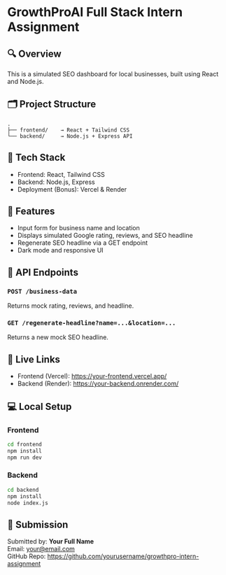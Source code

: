 
# GrowthProAI Full Stack Intern Assignment

## 🔍 Overview
This is a simulated SEO dashboard for local businesses, built using React and Node.js.

## 🗂️ Project Structure

```
.
├── frontend/    → React + Tailwind CSS
└── backend/     → Node.js + Express API
```

## 🚀 Tech Stack
- Frontend: React, Tailwind CSS
- Backend: Node.js, Express
- Deployment (Bonus): Vercel & Render

## 🔧 Features
- Input form for business name and location
- Displays simulated Google rating, reviews, and SEO headline
- Regenerate SEO headline via a GET endpoint
- Dark mode and responsive UI

## 📡 API Endpoints

### `POST /business-data`
Returns mock rating, reviews, and headline.

### `GET /regenerate-headline?name=...&location=...`
Returns a new mock SEO headline.

## 🔗 Live Links
- Frontend (Vercel): https://your-frontend.vercel.app/
- Backend (Render): https://your-backend.onrender.com/

## 💻 Local Setup

### Frontend
```bash
cd frontend
npm install
npm run dev
```

### Backend
```bash
cd backend
npm install
node index.js
```

## 📧 Submission
Submitted by: **Your Full Name**  
Email: your@email.com  
GitHub Repo: https://github.com/yourusername/growthpro-intern-assignment
